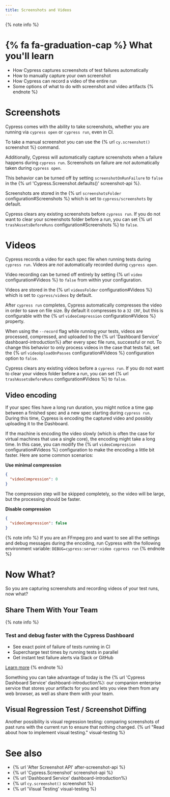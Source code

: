 ```yaml
---
title: Screenshots and Videos
---
```


{% note info %}
# {% fa fa-graduation-cap %} What you'll learn

- How Cypress captures screenshots of test failures automatically
- How to manually capture your own screenshot
- How Cypress can record a video of the entire run
- Some options of what to do with screenshot and video artifacts
{% endnote %}

# Screenshots

Cypress comes with the ability to take screenshots, whether you are running via `cypress open` or `cypress run`, even in CI.

To take a manual screenshot you can use the {% url `cy.screenshot()` screenshot %} command.

Additionally, Cypress will automatically capture screenshots when a failure happens during `cypress run`. Screenshots on failure are *not* automatically taken during `cypress open`.

This behavior can be turned off by setting `screenshotOnRunFailure` to `false` in the {% url 'Cypress.Screenshot.defaults()' screenshot-api %}.

Screenshots are stored in the {% url `screenshotsFolder` configuration#Screenshots %} which is set to `cypress/screenshots` by default.

Cypress clears any existing screenshots before `cypress run`. If you do not want to clear your screenshots folder before a run, you can set {% url `trashAssetsBeforeRuns` configuration#Screenshots %} to `false`.

# Videos

Cypress records a video for each spec file when running tests during `cypress run`. Videos are *not* automatically recorded during `cypress open`.

Video recording can be turned off entirely by setting {% url `video` configuration#Videos %} to `false` from within your configuration.

Videos are stored in the {% url `videosFolder` configuration#Videos %} which is set to `cypress/videos` by default.

After `cypress run` completes, Cypress automatically compresses the video in order to save on file size. By default it compresses to a `32 CRF`, but this is configurable with the {% url `videoCompression` configuration#Videos %} property.

When using the `--record` flag while running your tests, videos are processed, compressed, and uploaded to the {% url 'Dashboard Service' dashboard-introduction%} after every spec file runs, successful or not. To change this behavior to only process videos in the case that tests fail, set the {% url `videoUploadOnPasses` configuration#Videos %} configuration option to `false`.

Cypress clears any existing videos before a `cypress run`. If you do not want to clear your videos folder before a run, you can set {% url `trashAssetsBeforeRuns` configuration#Videos %} to `false`.

## Video encoding

If your spec files have a long run duration, you might notice a time gap between a finished spec and a new spec starting during `cypress run`. During this time, Cypress is encoding the captured video and possibly uploading it to the Dashboard.

If the machine is encoding the video slowly (which is often the case for virtual machines that use a single core), the encoding might take a long time. In this case, you can modify the {% url `videoCompression` configuration#Videos %} configuration to make the encoding a little bit faster. Here are some common scenarios:

**Use minimal compression**

```json
{
  "videoCompression": 0
}
```

The compression step will be skipped completely, so the video will be large, but the processing should be faster.

**Disable compression**

```json
{
  "videoCompression": false
}
```

{% note info %}
If you are an FFmpeg pro and want to see all the settings and debug messages during the encoding, run Cypress with the following environment variable: `DEBUG=cypress:server:video cypress run`
{% endnote %}

# Now What?

So you are capturing screenshots and recording videos of your test runs, now what?

## Share Them With Your Team

<!-- Line breaks removed to prevent random br elements -->
{% note info %}
### Test and debug faster with the Cypress Dashboard

- See exact point of failure of tests running in CI
- Supercharge test times by running tests in parallel
- Get instant test failure alerts via Slack or GitHub

<a href="https://www.cypress.io/dashboard" class="button">Learn more</a>
{% endnote %} 

Something you can take advantage of today is the {% url 'Cypress Dashboard Service' dashboard-introduction%}: our companion enterprise service that stores your artifacts for you and lets you view them from any web browser, as well as share them with your team.

## Visual Regression Test / Screenshot Diffing

Another possibility is visual regression testing: comparing screenshots of past runs with the current run to ensure that nothing changed. {% url "Read about how to implement visual testing." visual-testing %}

# See also

- {% url 'After Screenshot API' after-screenshot-api %}
- {% url 'Cypress.Screenshot' screenshot-api %}
- {% url 'Dashboard Service' dashboard-introduction%}
- {% url `cy.screenshot()` screenshot %}
- {% url 'Visual Testing' visual-testing %}
